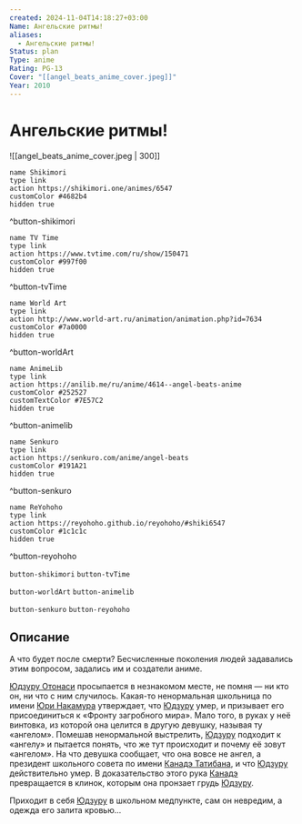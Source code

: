```yaml
---
created: 2024-11-04T14:18:27+03:00
Name: Ангельские ритмы!
aliases:
  - Ангельские ритмы!
Status: plan
Type: anime
Rating: PG-13
Cover: "[[angel_beats_anime_cover.jpeg]]"
Year: 2010
---
```


# Ангельские ритмы!

![[angel_beats_anime_cover.jpeg | 300]]

```button
name Shikimori
type link
action https://shikimori.one/animes/6547
customColor #4682b4
hidden true
```
^button-shikimori

```button
name TV Time
type link
action https://www.tvtime.com/ru/show/150471
customColor #997f00
hidden true
```
^button-tvTime

```button
name World Art
type link
action http://www.world-art.ru/animation/animation.php?id=7634
customColor #7a0000
hidden true
```
^button-worldArt

```button
name AnimeLib
type link
action https://anilib.me/ru/anime/4614--angel-beats-anime
customColor #252527
customTextColor #7E57C2
hidden true
```
^button-animelib

```button
name Senkuro
type link
action https://senkuro.com/anime/angel-beats
customColor #191A21
hidden true
```
^button-senkuro

```button
name ReYohoho
type link
action https://reyohoho.github.io/reyohoho/#shiki6547
customColor #1c1c1c
hidden true
```
^button-reyohoho

`button-shikimori` `button-tvTime`

`button-worldArt` `button-animelib`

`button-senkuro` `button-reyohoho`

## Описание

А что будет после смерти? Бесчисленные поколения людей задавались этим вопросом, задались им и создатели аниме.

[Юдзуру Отонаси](https://shikimori.one/characters/24502-yuzuru-otonashi) просыпается в незнакомом месте, не помня — ни кто он, ни что с ним случилось. Какая-то ненормальная школьница по имени [Юри Накамура](https://shikimori.one/characters/22370-yuri-nakamura) утверждает, что [Юдзуру](https://shikimori.one/characters/24502-yuzuru-otonashi) умер, и призывает его присоединиться к «Фронту загробного мира». Мало того, в руках у неё винтовка, из которой она целится в другую девушку, называя ту «ангелом». Помешав ненормальной выстрелить, [Юдзуру](https://shikimori.one/characters/24502-yuzuru-otonashi) подходит к «ангелу» и пытается понять, что же тут происходит и почему её зовут «ангелом». На что девушка сообщает, что она вовсе не ангел, а президент школьного совета по имени [Канадэ Татибана](https://shikimori.one/characters/22369-kanade-tachibana), и что [Юдзуру](https://shikimori.one/characters/24502-yuzuru-otonashi) действительно умер. В доказательство этого рука [Канадэ](https://shikimori.one/characters/22369-kanade-tachibana) превращается в клинок, которым она пронзает грудь [Юдзуру](https://shikimori.one/characters/24502-yuzuru-otonashi).

Приходит в себя [Юдзуру](https://shikimori.one/characters/24502-yuzuru-otonashi) в школьном медпункте, сам он невредим, а одежда его залита кровью...
